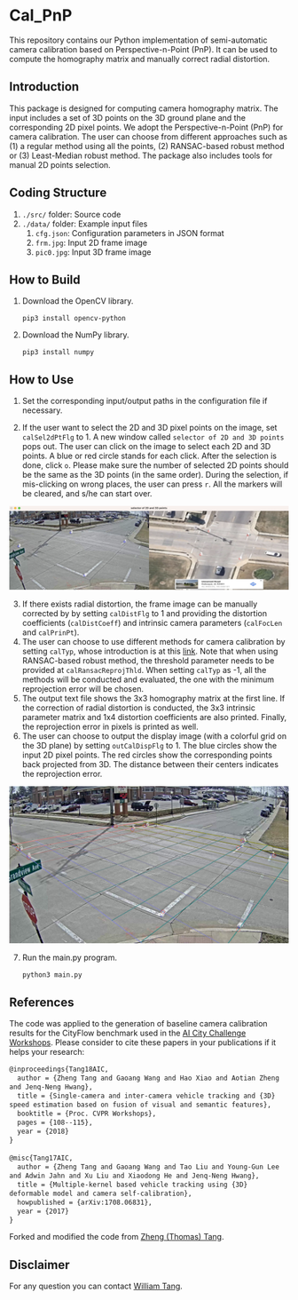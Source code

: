 # Cal_PnP

This repository contains our Python implementation of semi-automatic camera calibration based on Perspective-n-Point (PnP). It can be used to compute the homography matrix and manually correct radial distortion. 

## Introduction

This package is designed for computing camera homography matrix. The input includes a set of 3D points on the 3D ground plane and the corresponding 2D pixel points. We adopt the Perspective-n-Point (PnP) for camera calibration. The user can choose from different approaches such as (1) a regular method using all the points, (2) RANSAC-based robust method or (3) Least-Median robust method. The package also includes tools for manual 2D points selection. 

## Coding Structure

1. `./src/` folder: Source code
2. `./data/` folder: Example input files
   1. `cfg.json`: Configuration parameters in JSON format
   2. `frm.jpg`: Input 2D frame image
   3. `pic0.jpg`: Input 3D frame image

## How to Build

1. Download the OpenCV library.
 
   ```
   pip3 install opencv-python
   ```
2. Download the NumPy library.

   ```
   pip3 install numpy
   ```

## How to Use
1. Set the corresponding input/output paths in the configuration file if necessary. 

2. If the user want to select the 2D and 3D pixel points on the image, set `calSel2dPtFlg` to 1. A new window called `selector of 2D and 3D points` pops out. The user can click on the image to select each 2D and 3D points. A blue or red circle stands for each click. After the selection is done, click `o`. Please make sure the number of selected 2D points should be the same as the 3D points (in the same order). During the selection, if mis-clicking on wrong places, the user can press `r`. All the markers will be cleared, and s/he can start over.

<div align="center">
    <img src="/pic/pic3.jpg", width="900">
</div>

3. If there exists radial distortion, the frame image can be manually corrected by by setting `calDistFlg` to 1 and providing the distortion coefficients (`calDistCoeff`) and intrinsic camera parameters (`calFocLen` and `calPrinPt`). 
4. The user can choose to use different methods for camera calibration by setting `calTyp`, whose introduction is at this [link](https://docs.opencv.org/2.4/modules/calib3d/doc/camera_calibration_and_3d_reconstruction.html#findhomography). Note that when using RANSAC-based robust method, the threshold parameter needs to be provided at  `calRansacReprojThld`. When setting `calTyp` as -1, all the methods will be conducted and evaluated, the one with the minimum reprojection error will be chosen. 
5. The output text file shows the 3x3 homography matrix at the first line. If the correction of radial distortion is conducted, the 3x3 intrinsic parameter matrix and 1x4 distortion coefficients are also printed. Finally, the reprojection error in pixels is printed as well. 
6. The user can choose to output the display image (with a colorful grid on the 3D plane) by setting `outCalDispFlg` to 1. The blue circles show the input 2D pixel points. The red circles show the corresponding points back projected from 3D. The distance between their centers indicates the reprojection error. 

<div align="center">
    <img src="/pic/pic2.jpg", width="640">
</div>

7. Run the main.py program.

   ```
   python3 main.py
   ```

## References

The code was applied to the generation of baseline camera calibration results for the CityFlow benchmark used in the [AI City Challenge Workshops](https://www.aicitychallenge.org/). Please consider to cite these papers in your publications if it helps your research:

    @inproceedings{Tang18AIC,
      author = {Zheng Tang and Gaoang Wang and Hao Xiao and Aotian Zheng and Jenq-Neng Hwang},
      title = {Single-camera and inter-camera vehicle tracking and {3D} speed estimation based on fusion of visual and semantic features},
      booktitle = {Proc. CVPR Workshops},
      pages = {108--115}, 
      year = {2018}
    }

    @misc{Tang17AIC,
      author = {Zheng Tang and Gaoang Wang and Tao Liu and Young-Gun Lee and Adwin Jahn and Xu Liu and Xiaodong He and Jenq-Neng Hwang},
      title = {Multiple-kernel based vehicle tracking using {3D} deformable model and camera self-calibration},
      howpublished = {arXiv:1708.06831},
      year = {2017}
    }

Forked and modified the code from [Zheng (Thomas) Tang](https://github.com/zhengthomastang).

## Disclaimer

For any question you can contact [William Tang](https://github.com/will211).
